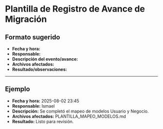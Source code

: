 # Plantilla de Registro de Avance de Migración

## Formato sugerido
- **Fecha y hora:**
- **Responsable:**
- **Descripción del evento/avance:**
- **Archivos afectados:**
- **Resultado/observaciones:**

---

## Ejemplo
- **Fecha y hora:** 2025-08-02 23:45
- **Responsable:** Ismael
- **Descripción:** Se completó el mapeo de modelos Usuario y Negocio.
- **Archivos afectados:** PLANTILLA_MAPEO_MODELOS.md
- **Resultado:** Listo para revisión. 